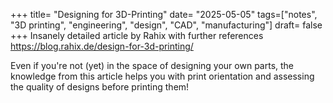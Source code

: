 +++
title= "Designing for 3D-Printing"
date= "2025-05-05"
tags=["notes", "3D printing", "engineering", "design", "CAD", "manufacturing"]
draft= false
+++
Insanely detailed article by Rahix with further references https://blog.rahix.de/design-for-3d-printing/

Even if you're not (yet) in the space of designing your own parts, the knowledge from this article helps you with print orientation and assessing the quality of designs before printing them!